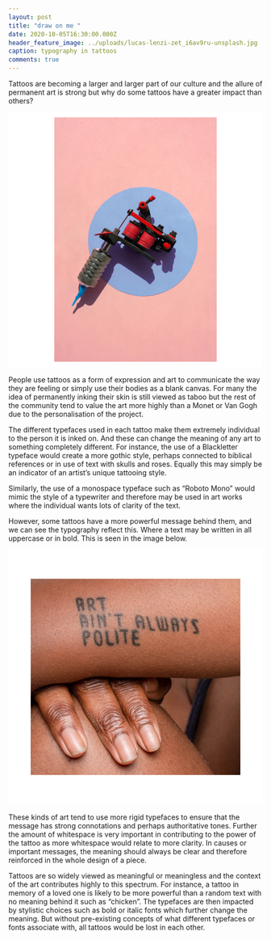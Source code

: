 ```yaml
---
layout: post
title: "draw on me "
date: 2020-10-05T16:30:00.000Z
header_feature_image: ../uploads/lucas-lenzi-zet_i6av9ru-unsplash.jpg
caption: typography in tattoos
comments: true
---
```

Tattoos are becoming a larger and larger part of our culture and the allure of permanent art is strong but why do some tattoos have a greater impact than others?

![Tattoo Gun @Andrej Lišakov](../uploads/photos-blog.png "Tattoo Gun @Andrej Lišakov")

People use tattoos as a form of expression and art to communicate the way they are feeling or simply use their bodies as a blank canvas. For many the idea of permanently inking their skin is still viewed as taboo but the rest of the community tend to value the art more highly than a Monet or Van Gogh due to the personalisation of the project.

The different typefaces used in each tattoo make them extremely individual to the person it is inked on. And these can change the meaning of any art to something completely different. For instance, the use of a Blackletter typeface would create a more gothic style, perhaps connected to biblical references or in use of text with skulls and roses. Equally this may simply be an indicator of an artist’s unique tattooing style.

Similarly, the use of a monospace typeface such as “Roboto Mono” would mimic the style of a typewriter and therefore may be used in art works where the individual wants lots of clarity of the text.

However, some tattoos have a more powerful message behind them, and we can see the typography reflect this. Where a text may be written in all uppercase or in bold. This is seen in the image below.

![Powerful Words @curology ](../uploads/photos-blog-2.png "Powerful Words @curology ")

These kinds of art tend to use more rigid typefaces to ensure that the message has strong connotations and perhaps authoritative tones. Further the amount of whitespace is very important in contributing to the power of the tattoo as more whitespace would relate to more clarity. In causes or important messages, the meaning should always be clear and therefore reinforced in the whole design of a piece.

Tattoos are so widely viewed as meaningful or meaningless and the context of the art contributes highly to this spectrum. For instance, a tattoo in memory of a loved one is likely to be more powerful than a random text with no meaning behind it such as “chicken”. The typefaces are then impacted by stylistic choices such as bold or italic fonts which further change the meaning. But without pre-existing concepts of what different typefaces or fonts associate with, all tattoos would be lost in each other.